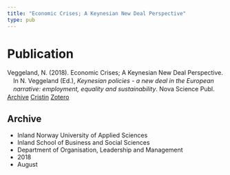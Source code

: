 ```yaml
---
title: "Economic Crises; A Keynesian New Deal Perspective"
type: pub
---
```

<h1>Publication</h1>
<article id="csl-bib-container-Z49D29P9" class="csl-bib-container">
  <div class="csl-bib-body" style="line-height: 1.35; padding-left: 1em; text-indent:-1em;">
  <div class="csl-entry">Veggeland, N. (2018). Economic Crises; A Keynesian New Deal Perspective. In N. Veggeland (Ed.), <i>Keynesian policies - a new deal in the European narrative: employment, equality and sustainability</i>. Nova Science Publ.</div>
</div>
  <div class="csl-bib-buttons">
    <a href="#taxonomy-article-Z49D29P9" class="csl-bib-button">Archive</a>
    <a href="https://app.cristin.no/results/show.jsf?id=1602712" alt="Cristin URL" class="csl-bib-button">Cristin</a>
    <a href="http://zotero.org/groups/5022929/items/Z49D29P9" alt="Zotero URL" class="csl-bib-button">Zotero</a>
  </div>
  <div id="csl-bib-meta-container-Z49D29P9"></div>
</article>
<div id="csl-bib-meta-Z49D29P9" class="csl-bib-meta">
  <article id="taxonomy-article-Z49D29P9" class="taxonomy-article">
    <h1>Archive</h1>
    <ul>
      <li>Inland Norway University of Applied Sciences</li>
      <li>Inland School of Business and Social Sciences</li>
      <li>Department of Organisation, Leadership and Management</li>
      <li>2018</li>
      <li>August</li>
    </ul>
  </article>
</div>
